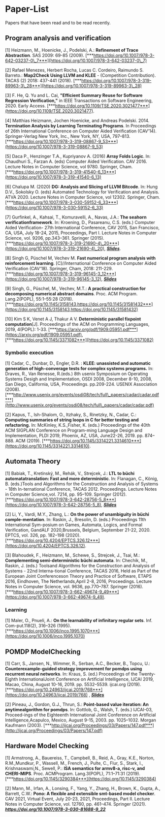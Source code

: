 # Paper-List
Papers that have been read and to be read recently.

## Program analysis and verification
[1] Heizmann, M., Hoenicke, J., Podelski, A.: **Refinement of Trace Abstraction**. SAS 2009: 69-85 (2009). [***https://doi.org/10.1007/978-3-642-03237-0\_7***](https://doi.org/10.1007/978-3-642-03237-0\_7)

[2] Rafael Menezes, Herbert Rocha, Lucas C. Cordeiro, Raimundo S. Barreto.: **Map2Check Using LLVM and KLEE** - (Competition Contribution). TACAS (2) 2018: 437-441 (2018).  [***https://doi.org/10.1007/978-3-319-89963-3\_28***](https://doi.org/10.1007/978-3-319-89963-3\_28)

[3] F. He, Q. Yu and L. Cai, **"Efficient Summary Reuse for Software Regression Verification,"** in IEEE Transactions on Software Engineering, 2020. Early Access.  [***https://doi.org/10.1109/TSE.2020.3021477***](https://doi.org/10.1109/TSE.2020.3021477).

[4] Matthias Heizmann, Jochen Hoenicke, and Andreas Podelski. 2014. **Termination Analysis by Learning Terminating Programs**. In Proceedings of 26th International Conference on Computer Aided Verification (CAV’14). Springer-Verlag New York, Inc., New York, NY, USA, 797–813.  [***https://doi.org/10.1007/978-3-319-08867-9_53***](https://doi.org/10.1007/978-3-319-08867-9_53)

[5] Daca P., Henzinger T.A., Kupriyanov A. (2016) **Array Folds Logic**. In: Chaudhuri S., Farzan A. (eds) Computer Aided Verification. CAV 2016. Lecture Notes in Computer Science, vol 9780. Springer, Cham. [***https://doi.org/10.1007/978-3-319-41540-6_13***](https://doi.org/10.1007/978-3-319-41540-6_13)

[6] Chalupa M. (2020) **DG: Analysis and Slicing of LLVM Bitcode**. In: Hung D.V., Sokolsky O. (eds) Automated Technology for Verification and Analysis. ATVA 2020. Lecture Notes in Computer Science, vol 12302. Springer, Cham.  [***https://doi.org/10.1007/978-3-030-59152-6_33***](https://doi.org/10.1007/978-3-030-59152-6_33)

[7] Gurfinkel, A., Kahsai, T., Komuravelli, A., Navas, J.A.: **The seahorn verificationframework**. In: Kroening, D., Pasareanu, C.S. (eds.) Computer Aided Verification- 27th International Conference, CAV 2015, San Francisco, CA, USA, July 18-24, 2015, Proceedings, Part I. Lecture Notes in Computer Science, vol. 9206, pp.343–361. Springer (2015). 
[***https://doi.org/10.1007/978-3-319-21690-4\_20***](https://doi.org/10.1007/978-3-319-21690-4\_20), [***Slides***](https://github.com/fengwz17/Paper-List/blob/master/1.12_seahorn.pdf).

[8] Singh G, Püschel M, Vechev M. **Fast numerical program analysis with reinforcement learning**. [C]//International Conference on Computer Aided Verification (CAV'18). Springer, Cham, 2018: 211-229.  [***https://doi.org/10.1007/978-3-319-96145-3_12***](https://doi.org/10.1007/978-3-319-96145-3_12), [***Slides***](https://github.com/fengwz17/Paper-List/blob/master/3.2CAV18RL.pdf)

[9] Singh, G., Püschel, M., Vechev, M.T.: **A practical construction for decomposing numerical abstract domains**. Proc. ACM Program. Lang.2(POPL), 55:1–55:28 (2018). [***https://doi.org/10.1145/3158143,https://doi.org/10.1145/31581432***](https://doi.org/10.1145/3158143,https://doi.org/10.1145/31581432)

[10] Kim S K, Venet A J, Thakur A V. **Deterministic parallel fixpoint computation**[J]. Proceedings of the ACM on Programming Languages, 2019, 4(POPL): 1-33.  [***https://arxiv.org/pdf/1909.05951.pdf***](https://arxiv.org/pdf/1909.05951.pdf),  [***https://doi.org/10.1145/3371082***](https://doi.org/10.1145/3371082)

### Symbolic execution
[1] Cadar, C., Dunbar, D., Engler, D.R. : **KLEE: unassisted and automatic generation of high-converage tests for complex systems programs.** In: Draves, R., Van Renesse, R.(eds.) 8th usenix Symposium on Operating Systems Desigh and Implementation, OSDI 2008, December 8-10, 2008, San Diego, California, USA, Proceedings. pp.209-224. USENIX Association (2008).  [***http://www.usenix.org/events/osdi08/tech/full\_papers/cadar/cadar.pdf***](http://www.usenix.org/events/osdi08/tech/full\_papers/cadar/cadar.pdf)  

[2] Kapus, T., Ish-Shalom, O., Itzhaky, S., Rinetzky, N., Cadar, C.: **Computing summaries of string loops in C for better testing and refactoring.** In: McKinley, K.S.,Fisher, K. (eds.) Proceedings of the 40th ACM SIGPLAN Conference on Program-ming Language Design and Implementation, PLDI 2019, Phoenix, AZ, USA, June22-26, 2019. pp. 874–888. ACM (2019).  [***https://doi.org/10.1145/3314221.3314610***](https://doi.org/10.1145/3314221.3314610).

## Automata Theory
[1] Babiak, T., Kretínský, M., Rehák, V., Strejcek, J.: **LTL to büchi automatatranslation: Fast and more deterministic**. In: Flanagan, C., König, B. (eds.)Tools and Algorithms for the Construction and Analysis of Systems - 18th In-ternational Conference, TACAS 2012. Proceedings. Lecture Notes in Computer Science,vol. 7214, pp. 95–109. Springer (2012). [***https://doi.org/10.1007/978-3-642-28756-5_8***](https://doi.org/10.1007/978-3-642-28756-5_8), [***Slides***](https://github.com/fengwz17/Paper-List/blob/master/6.9_notated.pdf)

[2] Li, Y., Vardi, M.Y., Zhang, L.: **On the power of unambiguity in büchi comple-mentation**. In: Raskin, J., Bresolin, D. (eds.) Proceedings 11th International Sym-posium on Games, Automata, Logics, and Formal Verification, GandALF 2020,Brussels, Belgium, September 21-22, 2020. EPTCS, vol. 326, pp. 182–198 (2020).[***https://doi.org/10.4204/EPTCS.326.12***](https://doi.org/10.4204/EPTCS.326.12).

[3] Blahoudek, F., Heizmann, M., Schewe, S., Strejcek, J., Tsai, M.: **Complementing semi-deterministic büchi automata**. In: Chechik, M., Raskin, J. (eds.) Toolsand Algorithms for the Construction and Analysis of Systems - 22nd Interna-tional Conference, TACAS 2016, Held as Part of the European Joint Conferenceson Theory and Practice of Software, ETAPS 2016, Eindhoven, The Netherlands,April 2-8, 2016, Proceedings. Lecture Notes in Computer Science, vol. 9636, pp.770–787. Springer (2016). [***https://doi.org/10.1007/978-3-662-49674-9_49***](https://doi.org/10.1007/978-3-662-49674-9_49).

### Learning
[1] Maler, O., Pnueli, A.: **On the learnability of infinitary regular sets**. Inf. Com-put.118(2), 316–326 (1995).  [***https://doi.org/10.1006/inco.1995.1070***](https://doi.org/10.1006/inco.1995.1070)

## POMDP ModelChecking
[1] Carr, S., Jansen, N., Wimmer, R., Serban, A.C., Becker, B., Topcu, U.: **Counterexample-guided strategy improvement for pomdps using recurrent neural networks**. In: Kraus, S. (ed.) Proceedings of the Twenty-Eighth InternationalJoint Conference on Artificial Intelligence, IJCAI 2019, Macao, China, August 10-16, 2019. pp. 5532–5539. ijcai.org (2019).  [***https://doi.org/10.24963/ijcai.2019/768***](https://doi.org/10.24963/ijcai.2019/768) , [***Slides***](https://github.com/fengwz17/Paper-List/blob/master/1.6_POMDPsRNN.pdf)


[2] Pineau, J., Gordon, G.J., Thrun, S.: **Point-based value iteration: An anytimealgorithm for pomdps**. In: Gottlob, G., Walsh, T. (eds.) IJCAI-03, Proceed-ings of the Eighteenth International Joint Conference on Artificial Intelligence,Acapulco, Mexico, August 9-15, 2003. pp. 1025–1032. Morgan Kaufmann (2003). [***http://ijcai.org/Proceedings/03/Papers/147.pdf***](http://ijcai.org/Proceedings/03/Papers/147.pdf)

## Hardware Model Checking
[1] Armstrong, A., Bauereiss, T., Campbell, B., Reid, A., Gray, K.E., Norton, R.M.,Mundkur, P., Wassell, M., French, J., Pulte, C., Flur, S., Stark, I., Krishnaswami,N., Sewell, P.: **ISA semantics for armv8-a, risc-v, and CHERI-MIPS**. Proc. ACMProgram. Lang.3(POPL), 71:1–71:31 (2019). [***https://doi.org/10.1145/3290384***](https://doi.org/10.1145/3290384)

[2] Mann, M., Irfan, A., Lonsing, F., Yang, Y., Zhang, H., Brown, K., Gupta, A., Barrett, C.W.: **Pono: A flexible and extensible smt-based model checker**. CAV 2021, Virtual Event, July 20-23, 2021, Proceedings, Part II. Lecture Notes in Computer Science, vol. 12760, pp. 461–474. Springer (2021). ***https://doi.org/10.1007/978-3-030-81688-9_22***
